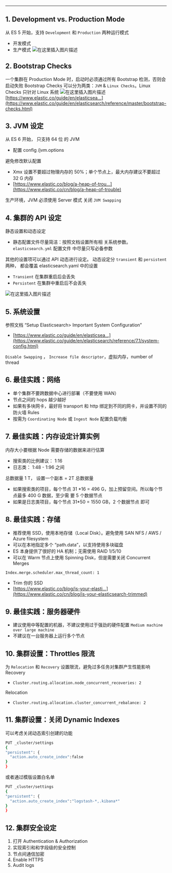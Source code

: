 


---
## 1. Development vs. Production Mode
从 ES 5 开始，支持 `Development` 和 `Production` 两种运行模式

 - 开发模式
 - 生产模式
![在这里插入图片描述](https://i-blog.csdnimg.cn/blog_migrate/fc33bb0ae9a2efd808e19b3d147dc009.png)
## 2. Bootstrap Checks
一个集群在 Production Mode 时，启动时必须通过所有 Bootstrap 检测，否则会启动失败
Bootstrap Checks 可以分为两类：`JVM` & `Linux Checks`。Linux Checks 只针对 Linux 系统
![在这里插入图片描述](https://i-blog.csdnimg.cn/blog_migrate/fe88bbaebad22b6e446f52a9e48d742a.png)
[https://www.elastic.co/guide/en/elasticsea...](https://www.elastic.co/guide/en/elasticsearch/reference/master/bootstrap-checks.html)
## 3. JVM 设定
从 ES 6 开始， 只支持 64 位 的 JVM
 - 配置 config /jvm.options

避免修改默认配置

 - Xmx 设置不要超过物理内存的 50%；单个节点上，最大内存建议不要超过 32 G 内存
 - [https://www.elastic.co/blog/a-heap-of-trou...](https://www.elastic.co/cn/blog/a-heap-of-trouble)

生产环境，JVM 必须使用 Server 模式
关闭 `JVM Swapping`
## 4. 集群的 API 设定
静态设置和动态设定

 - 静态配置文件尽量简洁：按照文档设置所有相 关系统参数。 `elasticsearch.yml` 配置文件 中尽量只写必备参数

其他的设置项可以通过 API 动态进行设定。 动态设定分 `transient` 和 `persistent` 两种， 都会覆盖 elasticsearch.yaml 中的设置

 - `Transient` 在集群重启后会丢失
 - `Persistent` 在集群中重启后不会丢失

![在这里插入图片描述](https://i-blog.csdnimg.cn/blog_migrate/b09e1c07319b16b185967062ee813661.png)
## 5. 系统设置
参照文档 “Setup Elasticsearch> Important System Configuration”

 - [https://www.elastic.co/guide/en/elasticsea...](https://www.elastic.co/guide/en/elasticsearch/reference/7.1/system-config.html)

`Disable Swapping` ， `Increase file descriptor`，虚拟内存，number of thread
## 6. 最佳实践：网络

 - 单个集群不要跨数据中心进行部署（不要使用 WAN）
 - 节点之间的 hops 越少越好
 - 如果有多块网卡，最好将 transport 和 http 绑定到不同的网卡，并设置不同的防火墙 Rules
 - 按需为 `Coordinating Node` 或 `Ingest Node` 配置负载均衡

## 7. 最佳实践：内存设定计算实例
内存大小要根据 Node 需要存储的数据来进行估算

 - 搜索类的比例建议： 1:16
 - 日志类： 1:48 - 1:96 之间

总数据量 1 T， 设置一个副本 = 2T 总数据量

 - 如果搜索类的项目，每个节点 31 *16 = 496 G，加上预留空间。所以每个节点最多 400 G 数据，至少需 要 5 个数据节点
 - 如果是日志类项目，每个节点 31*50 = 1550 GB，2 个数据节点 即可

## 8. 最佳实践：存储

 - 推荐使用 SSD，使用本地存储（Local Disk）。避免使用 SAN NFS / AWS / Azure filesystem
 - 可以在本地指定多个 “path.data”，以支持使用多块磁盘
 - ES 本身提供了很好的 HA 机制；无需使用 RAID 1/5/10
 - 可以在 Warm 节点上使用 Spinning Disk，但是需要关闭 Concurrent Merges

```bash
Index.merge.scheduler.max_thread_count: 1
```

 - Trim 你的 SSD
 - [https://www.elastic.co/blog/is-your-elasti...](https://www.elastic.co/cn/blog/is-your-elasticsearch-trimmed)

## 9. 最佳实践：服务器硬件

 - 建议使用中等配置的机器，不建议使用过于强劲的硬件配置 `Medium machine over large machine`
 - 不建议在一台服务器上运行多个节点

## 10. 集群设置：Throttles 限流
为 `Relocation` 和 `Recovery` 设置限流，避免过多任务对集群产生性能影响
Recovery

 - `Cluster.routing.allocation.node_concurrent_recoveries: 2`

Relocation

 - `Cluster.routing.allocation.cluster_concurrent_rebalance: 2`

## 11. 集群设置：关闭 Dynamic Indexes
可以考虑关闭动态索引创建的功能

```bash
PUT _cluster/settings
{
"persistent": {
  "action.auto_create_index":false
}
}
```

或者通过模版设置白名单

```bash
PUT _cluster/settings
{
"persistent": {
  "action.auto_create_index":"logstash-*,.kibana*"
}
}
```

## 12. 集群安全设定

 1. 打开 Authentication & Authorization
 2. 实现索引和和字段级的安全控制
 3. 节点间通信加密
 4. Enable HTTPS
 5. Audit logs

